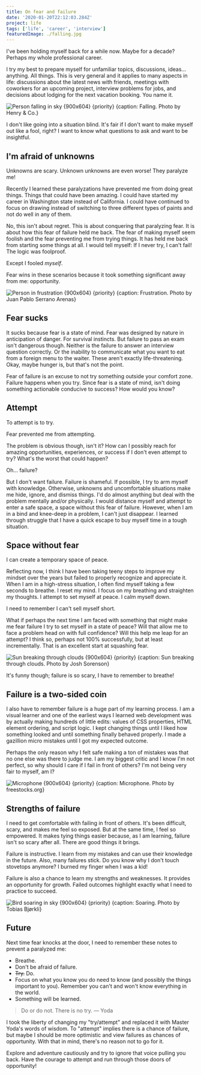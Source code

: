 ```yaml
---
title: On fear and failure
date: '2020-01-20T22:12:03.284Z'
project: life
tags: ['life', 'career', 'interview']
featuredImage: ./falling.jpg
---
```


I've been holding myself back for a while now. Maybe for a decade? Perhaps my whole professional career.

I try my best to prepare myself for unfamiliar topics, discussions, ideas... anything. All things. This is very general and it applies to many aspects in life: discussions about the latest news with friends, meetings with coworkers for an upcoming project, interview problems for jobs, and decisions about lodging for the next vacation booking. You name it.

![Person falling in sky {900x604} {priority} {caption: Falling. Photo by <a href="https://www.pexels.com/@hngstrm">Henry & Co.</a>}](falling.jpg)

I don't like going into a situation blind. It's fair if I don't want to make myself out like a fool, right? I want to know what questions to ask and want to be insightful.

## I'm afraid of unknowns

Unknowns are scary. Unknown unknowns are even worse! They paralyze me!

Recently I learned these paralyzations have prevented me from doing great things. Things that could have been amazing. I could have started my career in Washington state instead of California. I could have continued to focus on drawing instead of switching to three different types of paints and not do well in any of them.

No, this isn't about regret. This is about conquering that paralyzing fear. It is about how this fear of failure held me back. The fear of making myself seem foolish and the fear preventing me from trying things. It has held me back from starting some things at all. I would tell myself: If I never try, I can't fail! The logic was foolproof.

Except I fooled _myself_.

Fear wins in these scenarios because it took something significant away from me: opportunity.

![Person in frustration {900x604} {priority} {caption: Frustration. Photo by <a href="https://www.pexels.com/@juanpphotoandvideo">Juan Pablo Serrano Arenas</a>}](frustration.jpg)

## Fear sucks

It sucks because fear is a state of mind. Fear was designed by nature in anticipation of danger. For survival instincts. But failure to pass an exam isn't dangerous though. Neither is the failure to answer an interview question correctly. Or the inability to communicate what you want to eat from a foreign menu to the waiter. These aren't exactly life-threatening. Okay, maybe hunger is, but that's not the point.

Fear of failure is an excuse to not try something outside your comfort zone. Failure happens when you try. Since fear is a state of mind, isn't doing something actionable conducive to success? How would you know?

## Attempt

To attempt is to try.

Fear prevented me from attempting.

The problem is obvious though, isn't it? How can I possibly reach for amazing opportunities, experiences, or success if I don't even attempt to try? What's the worst that could happen?

Oh... failure?

But I don't want failure. Failure is shameful. If possible, I try to arm myself with knowledge. Otherwise, unknowns and uncomfortable situations make me hide, ignore, and dismiss things. I'd do almost anything but deal with the problem mentally and/or physically. I would distance myself and attempt to enter a safe space, a space without this fear of failure. However, when I am in a bind and knee-deep in a problem, I can't just disappear. I learned through struggle that I have a quick escape to buy myself time in a tough situation.

## Space without fear

I can create a temporary space of peace.

Reflecting now, I think I have been taking teeny steps to improve my mindset over the years but failed to properly recognize and appreciate it. When I am in a high-stress situation, I often find myself taking a few seconds to breathe. I reset my mind. I focus on my breathing and straighten my thoughts. I attempt to set myself at peace. I calm myself down.

I need to remember I can't sell myself short.

What if perhaps the next time I am faced with something that might make me fear failure I try to set myself in a state of peace? Will that allow me to face a problem head on with full confidence? Will this help me leap for an attempt? I think so, perhaps not 100% successfully, but at least incrementally. That is an excellent start at squashing fear.

![Sun breaking through clouds {900x604} {priority} {caption: Sun breaking through clouds. Photo by <a href="https://www.pexels.com/@joshsorenson">Josh Sorenson</a>}](calm-clouds.jpg)

It's funny though; failure is so scary, I have to remember to breathe!

## Failure is a two-sided coin

I also have to remember failure is a huge part of my learning process. I am a visual learner and one of the earliest ways I learned web development was by actually making hundreds of little edits: values of CSS properties, HTML element ordering, and script logic. I kept changing things until I liked how something looked and until something finally behaved properly. I made a gazillion micro mistakes until I got my expected outcome.

Perhaps the only reason why I felt safe making a ton of mistakes was that no one else was there to judge me. I am my biggest critic and I know I'm not perfect, so why should I care if I fail in front of others? I'm not being very fair to myself, am I?

![Microphone {900x604} {priority} {caption: Microphone. Photo by <a href="https://www.pexels.com/@freestocks">freestocks.org</a>}](mic.jpg)

## Strengths of failure

I need to get comfortable with failing in front of others. It's been difficult, scary, and makes me feel so exposed. But at the same time, I feel so empowered. It makes tying things easier because, as I am learning, failure isn't so scary after all. There are good things it brings.

Failure is instructive. I learn from my mistakes and can use their knowledge in the future. Also, many failures stick. Do you know why I don't touch stovetops anymore? I burned my finger when I was a kid!

Failure is also a chance to learn my strengths and weaknesses. It provides an opportunity for growth. Failed outcomes highlight exactly what I need to practice to succeed.

![Bird soaring in sky {900x604} {priority} {caption: Soaring. Photo by <a href="https://www.pexels.com/@tobias-bjorkli-706370">Tobias Bjørkli</a>}](soaring.jpg)

## Future

Next time fear knocks at the door, I need to remember these notes to prevent a paralyzed me:

- Breathe.
- Don't be afraid of failure.
- ~~Try.~~ Do.
- Focus on what you know you do need to know (and possibly the things important to you). Remember you can't and won't know everything in the world.
- Something will be learned.

> Do or do not. There is no try. &mdash; Yoda

I took the liberty of changing my "try/attempt" and replaced it with Master Yoda's words of wisdom. To "attempt" implies there is a chance of failure, but maybe I should be more optimistic and view failures as chances of opportunity. With that in mind, there's no reason not to go for it.

Explore and adventure cautiously and try to ignore that voice pulling you back. Have the courage to attempt and run through those doors of opportunity!
